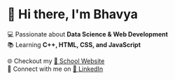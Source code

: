 # 👋 Hi there, I'm Bhavya  
💻 Passionate about **Data Science & Web Development**  
📚 Learning **C++, HTML, CSS, and JavaScript**  

🌐 Checkout my [🚀 School Website](https://bha-12.github.io/school-website/)  
🔗 Connect with me on [💼 LinkedIn](https://www.linkedin.com/in/bhavya-gupta-901b28333?utm_source=share&utm_campaign=share_via&utm_content=profile&utm_medium=android_app)
